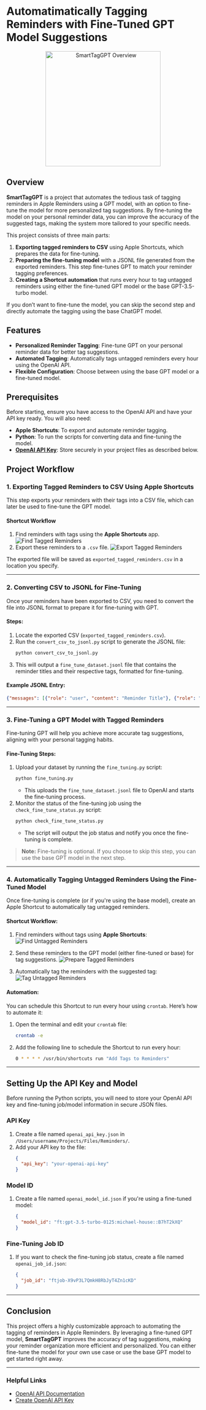 # Automatimatically Tagging Reminders with Fine-Tuned GPT Model Suggestions

<p align="center">
  <img src="images/overview_image.webp" alt="SmartTagGPT Overview" width="300"/>
</p>

## Overview

**SmartTagGPT** is a project that automates the tedious task of tagging reminders in Apple Reminders using a GPT model, with an option to fine-tune the model for more personalized tag suggestions. By fine-tuning the model on your personal reminder data, you can improve the accuracy of the suggested tags, making the system more tailored to your specific needs.

This project consists of three main parts:

1. **Exporting tagged reminders to CSV** using Apple Shortcuts, which prepares the data for fine-tuning.
2. **Preparing the fine-tuning model** with a JSONL file generated from the exported reminders. This step fine-tunes GPT to match your reminder tagging preferences.
3. **Creating a Shortcut automation** that runs every hour to tag untagged reminders using either the fine-tuned GPT model or the base GPT-3.5-turbo model.

If you don’t want to fine-tune the model, you can skip the second step and directly automate the tagging using the base ChatGPT model.

## Features
- **Personalized Reminder Tagging**: Fine-tune GPT on your personal reminder data for better tag suggestions.
- **Automated Tagging**: Automatically tags untagged reminders every hour using the OpenAI API.
- **Flexible Configuration**: Choose between using the base GPT model or a fine-tuned model.

## Prerequisites
Before starting, ensure you have access to the OpenAI API and have your API key ready. You will also need:
- **Apple Shortcuts**: To export and automate reminder tagging.
- **Python**: To run the scripts for converting data and fine-tuning the model.
- **[OpenAI API Key](https://platform.openai.com/signup)**: Store securely in your project files as described below.

## Project Workflow

### 1. Exporting Tagged Reminders to CSV Using Apple Shortcuts

This step exports your reminders with their tags into a CSV file, which can later be used to fine-tune the GPT model.

#### Shortcut Workflow
1. Find reminders with tags using the **Apple Shortcuts** app.
![Find Tagged Reminders](images/find_tagged_reminders.png)
2. Export these reminders to a `.csv` file.
![Export Tagged Reminders](images/export_tagged_reminders.png)

The exported file will be saved as `exported_tagged_reminders.csv` in a location you specify.

---

### 2. Converting CSV to JSONL for Fine-Tuning

Once your reminders have been exported to CSV, you need to convert the file into JSONL format to prepare it for fine-tuning with GPT.

#### Steps:
1. Locate the exported CSV (`exported_tagged_reminders.csv`).
2. Run the `convert_csv_to_jsonl.py` script to generate the JSONL file:
   ```bash
   python convert_csv_to_jsonl.py
   ```
3. This will output a `fine_tune_dataset.jsonl` file that contains the reminder titles and their respective tags, formatted for fine-tuning.

#### Example JSONL Entry:
```json
{"messages": [{"role": "user", "content": "Reminder Title"}, {"role": "assistant", "content": "#Tag"}]}
```

---

### 3. Fine-Tuning a GPT Model with Tagged Reminders

Fine-tuning GPT will help you achieve more accurate tag suggestions, aligning with your personal tagging habits.

#### Fine-Tuning Steps:
1. Upload your dataset by running the `fine_tuning.py` script:
   ```bash
   python fine_tuning.py
   ```
   - This uploads the `fine_tune_dataset.jsonl` file to OpenAI and starts the fine-tuning process.
2. Monitor the status of the fine-tuning job using the `check_fine_tune_status.py` script:
   ```bash
   python check_fine_tune_status.py
   ```
   - The script will output the job status and notify you once the fine-tuning is complete.

> **Note:** Fine-tuning is optional. If you choose to skip this step, you can use the base GPT model in the next step.

---

### 4. Automatically Tagging Untagged Reminders Using the Fine-Tuned Model

Once fine-tuning is complete (or if you're using the base model), create an Apple Shortcut to automatically tag untagged reminders.

#### Shortcut Workflow:
1. Find reminders without tags using **Apple Shortcuts**:
![Find Untagged Reminders](images/find_untagged_reminders.png)
   
2. Send these reminders to the GPT model (either fine-tuned or base) for tag suggestions.
![Prepare Tagged Reminders](images/prepare_tagged_reminders.png)

3. Automatically tag the reminders with the suggested tag:
![Tag Untagged Reminders](images/tag_untagged_reminders.png)

#### Automation:
You can schedule this Shortcut to run every hour using `crontab`. Here’s how to automate it:

1. Open the terminal and edit your `crontab` file:
   ```bash
   crontab -e
   ```

2. Add the following line to schedule the Shortcut to run every hour:
   ```bash
   0 * * * * /usr/bin/shortcuts run "Add Tags to Reminders"
   ```

---

## Setting Up the API Key and Model

Before running the Python scripts, you will need to store your OpenAI API key and fine-tuning job/model information in secure JSON files.

### API Key
1. Create a file named `openai_api_key.json` in `/Users/username/Projects/Files/Reminders/`.
2. Add your API key to the file:
   ```json
   {
     "api_key": "your-openai-api-key"
   }
   ```

### Model ID
1. Create a file named `openai_model_id.json` if you're using a fine-tuned model:
   ```json
   {
     "model_id": "ft:gpt-3.5-turbo-0125:michael-house::B7hT2kXQ"
   }
   ```

### Fine-Tuning Job ID
1. If you want to check the fine-tuning job status, create a file named `openai_job_id.json`:
   ```json
   {
     "job_id": "ftjob-X9vP3L7QmkH8RbJyT4Zn1cKD"
   }
   ```

---

## Conclusion

This project offers a highly customizable approach to automating the tagging of reminders in Apple Reminders. By leveraging a fine-tuned GPT model, **SmartTagGPT** improves the accuracy of tag suggestions, making your reminder organization more efficient and personalized. You can either fine-tune the model for your own use case or use the base GPT model to get started right away.

---

### Helpful Links
- [OpenAI API Documentation](https://beta.openai.com/docs/)
- [Create OpenAI API Key](https://platform.openai.com/signup)
